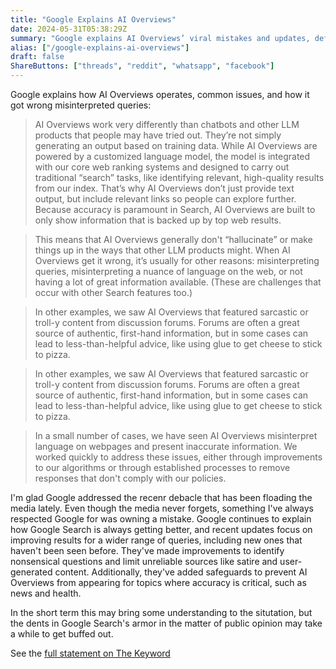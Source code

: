 ```yaml
---
title: "Google Explains AI Overviews"
date: 2024-05-31T05:38:29Z
summary: "Google explains AI Overviews’ viral mistakes and updates, defends accuracy"
alias: ["/google-explains-ai-overviews"]
draft: false
ShareButtons: ["threads", "reddit", "whatsapp", "facebook"]
---
```


Google explains how AI Overviews operates, common issues, and how it got wrong misinterpreted queries:

> AI Overviews work very differently than chatbots and other LLM products that people may have tried out. They’re not simply generating an output based on training data. While AI Overviews are powered by a customized language model, the model is integrated with our core web ranking systems and designed to carry out traditional “search” tasks, like identifying relevant, high-quality results from our index. That’s why AI Overviews don’t just provide text output, but include relevant links so people can explore further. Because accuracy is paramount in Search, AI Overviews are built to only show information that is backed up by top web results.

> This means that AI Overviews generally don't “hallucinate” or make things up in the ways that other LLM products might. When AI Overviews get it wrong, it’s usually for other reasons: misinterpreting queries, misinterpreting a nuance of language on the web, or not having a lot of great information available. (These are challenges that occur with other Search features too.)

> In other examples, we saw AI Overviews that featured sarcastic or troll-y content from discussion forums. Forums are often a great source of authentic, first-hand information, but in some cases can lead to less-than-helpful advice, like using glue to get cheese to stick to pizza.

> In other examples, we saw AI Overviews that featured sarcastic or troll-y content from discussion forums. Forums are often a great source of authentic, first-hand information, but in some cases can lead to less-than-helpful advice, like using glue to get cheese to stick to pizza.

> In a small number of cases, we have seen AI Overviews misinterpret language on webpages and present inaccurate information. We worked quickly to address these issues, either through improvements to our algorithms or through established processes to remove responses that don't comply with our policies.

I'm glad Google addressed the recenr debacle that has been floading the media lately. Even though the media never forgets, something I've always respected Google for was owning a mistake. Google continues to explain how Google Search is always getting better, and recent updates focus on improving results for a wider range of queries, including new ones that haven't been seen before. They've made improvements to identify nonsensical questions and limit unreliable sources like satire and user-generated content. Additionally, they've added safeguards to prevent AI Overviews from appearing for topics where accuracy is critical, such as news and health.

In the short term this may bring some understanding to the situtation, but the dents in Google Search's armor in the matter of public opinion may take a while to get buffed out. 

See the [full statement on The Keyword](https://blog.google/products/search/ai-overviews-update-may-2024/)